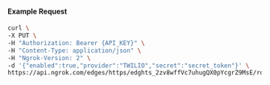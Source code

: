 <!-- Code generated for API Clients. DO NOT EDIT. -->

#### Example Request

```bash
curl \
-X PUT \
-H "Authorization: Bearer {API_KEY}" \
-H "Content-Type: application/json" \
-H "Ngrok-Version: 2" \
-d '{"enabled":true,"provider":"TWILIO","secret":"secret_token"}' \
https://api.ngrok.com/edges/https/edghts_2zv8wffVc7uhugQX0pYcgrZ9MsE/routes/edghtsrt_2zv8wZkfxaqQWqt47yfjSfAiqFU/webhook_verification
```
